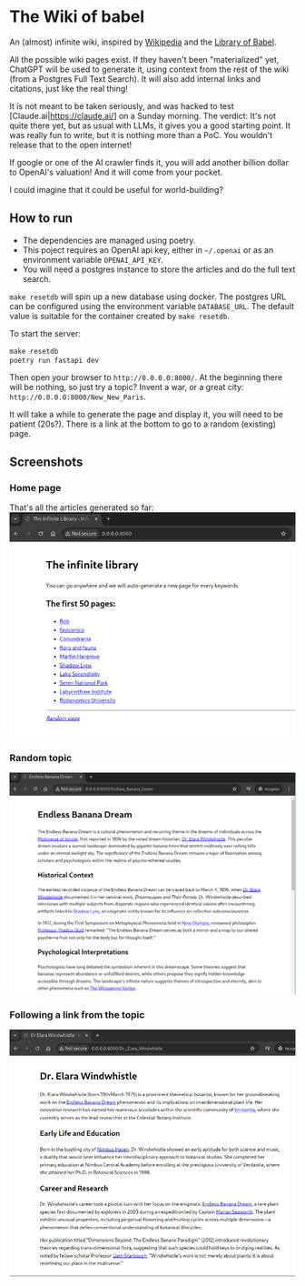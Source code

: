 # The Wiki of babel

An (almost) infinite wiki, inspired by [Wikipedia](https://en.wikipedia.org/) and the [Library of Babel](https://libraryofbabel.info/).

All the possible wiki pages exist. If they haven't been "materialized" yet, ChatGPT will be used to generate it, using context from the rest of the wiki (from a Postgres Full Text Search). It will also add internal links and citations, just like the real thing!

It is not meant to be taken seriously, and was hacked to test [Claude.ai|https://claude.ai/] on a Sunday morning. The verdict: It's not quite there yet, but as usual with LLMs, it gives you a good starting point. It was really fun to write, but it is nothing more than a PoC. You wouldn't release that to the open internet!

If google or one of the AI crawler finds it, you will add another billion dollar to OpenAI's valuation! And it will come from your pocket.

I could imagine that it could be useful for world-building?

## How to run

- The dependencies are managed using poetry.
- This poject requires an OpenAI api key, either in `~/.openai` or as an environment variable `OPENAI_API_KEY`.
- You will need a postgres instance to store the articles and do the full text search.

`make resetdb` will spin up a new database using docker. The postgres URL can be configured using the environment variable `DATABASE_URL`. The default value is suitable for the container created by `make resetdb`.

To start the server:

```
make resetdb
poetry run fastapi dev
```

Then open your browser to `http://0.0.0.0:8000/`. At the beginning there will be nothing, so just try a topic? Invent a war, or a great city: `http://0.0.0.0:8000/New_New_Paris`.

It will take a while to generate the page and display it, you will need to be patient (20s?). There is a link at the bottom to go to a random (existing) page.

## Screenshots

### Home page
That's all the articles generated so far:
![Home page](screenshots/infinite_home.png)

### Random topic
![Random topic](screenshots/infinite_banana.png)

### Following a link from the topic
![Following a link](screenshots/infinite_elara.png)